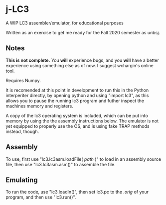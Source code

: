 # j-LC3
A WIP LC3 assembler/emulator, for educational purposes

Written as an exercise to get me ready for the Fall 2020 semester as unbsj.

## Notes

**This is not complete.** You **will** experience bugs, and you **will** have a better experience using something else as of now. I suggest wchargin's online tool. 

Requires Numpy.

It is recomended at this point in development to run this in the Python interperiter directly, by opening python and using "import lc3", as this allows you to pause the running lc3 program and futher inspect the machines memory and registers.

A copy of the lc3 operating system is included, which can be put into memory by using the the assembly instructions below. The emulator is not yet equipped to properly use the OS, and is using fake TRAP methods instead, though.

## Assembly

To use, first use "lc3.lc3asm.loadFile( *path* )" to load in an assembly source file, then use "lc3.lc3asm.asm()" to assemble the file.

## Emulating

To run the code, use "lc3.loadIn()", then set lc3.pc to the *.orig* of your program, and then use "lc3.run()".
